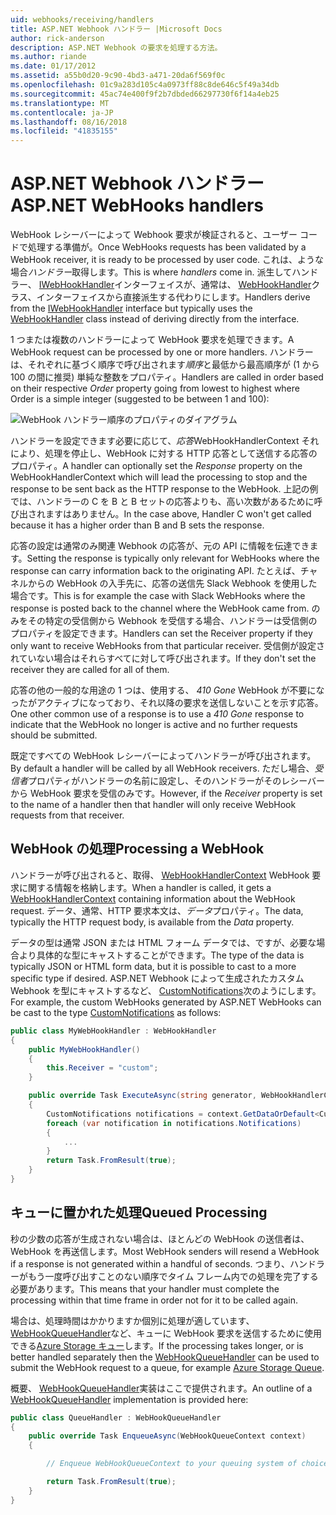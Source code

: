 ```yaml
---
uid: webhooks/receiving/handlers
title: ASP.NET Webhook ハンドラー |Microsoft Docs
author: rick-anderson
description: ASP.NET Webhook の要求を処理する方法。
ms.author: riande
ms.date: 01/17/2012
ms.assetid: a55b0d20-9c90-4bd3-a471-20da6f569f0c
ms.openlocfilehash: 01c9a283d105c4a0973ff88c8de646c5f49a34db
ms.sourcegitcommit: 45ac74e400f9f2b7dbded66297730f6f14a4eb25
ms.translationtype: MT
ms.contentlocale: ja-JP
ms.lasthandoff: 08/16/2018
ms.locfileid: "41835155"
---
```

# <a name="aspnet-webhooks-handlers"></a><span data-ttu-id="4de30-103">ASP.NET Webhook ハンドラー</span><span class="sxs-lookup"><span data-stu-id="4de30-103">ASP.NET WebHooks handlers</span></span>

<span data-ttu-id="4de30-104">WebHook レシーバーによって Webhook 要求が検証されると、ユーザー コードで処理する準備が。</span><span class="sxs-lookup"><span data-stu-id="4de30-104">Once WebHooks requests has been validated by a WebHook receiver, it is ready to be processed by user code.</span></span> <span data-ttu-id="4de30-105">これは、ような場合*ハンドラー*取得します。</span><span class="sxs-lookup"><span data-stu-id="4de30-105">This is where *handlers* come in.</span></span> <span data-ttu-id="4de30-106">派生してハンドラー、 [IWebHookHandler](https://github.com/aspnet/WebHooks/blob/master/src/Microsoft.AspNet.WebHooks.Receivers/WebHooks/WebHookHandler.cs)インターフェイスが、通常は、 [WebHookHandler](https://github.com/aspnet/WebHooks/blob/master/src/Microsoft.AspNet.WebHooks.Receivers/WebHooks/WebHookHandler.cs)クラス、インターフェイスから直接派生する代わりにします。</span><span class="sxs-lookup"><span data-stu-id="4de30-106">Handlers derive from the [IWebHookHandler](https://github.com/aspnet/WebHooks/blob/master/src/Microsoft.AspNet.WebHooks.Receivers/WebHooks/WebHookHandler.cs) interface but typically uses the [WebHookHandler](https://github.com/aspnet/WebHooks/blob/master/src/Microsoft.AspNet.WebHooks.Receivers/WebHooks/WebHookHandler.cs) class instead of deriving directly from the interface.</span></span>

<span data-ttu-id="4de30-107">1 つまたは複数のハンドラーによって WebHook 要求を処理できます。</span><span class="sxs-lookup"><span data-stu-id="4de30-107">A WebHook request can be processed by one or more handlers.</span></span> <span data-ttu-id="4de30-108">ハンドラーは、それぞれに基づく順序で呼び出されます*順序*と最低から最高順序が (1 から 100 の間に推奨) 単純な整数をプロパティ。</span><span class="sxs-lookup"><span data-stu-id="4de30-108">Handlers are called in order based on their respective *Order* property going from lowest to highest where Order is a simple integer (suggested to be between 1 and 100):</span></span>

![WebHook ハンドラー順序のプロパティのダイアグラム](_static/Handlers.png)

<span data-ttu-id="4de30-110">ハンドラーを設定できます必要に応じて、*応答*WebHookHandlerContext それにより、処理を停止し、WebHook に対する HTTP 応答として送信する応答のプロパティ。</span><span class="sxs-lookup"><span data-stu-id="4de30-110">A handler can optionally set the *Response* property on the WebHookHandlerContext which will lead the processing to stop and the response to be sent back as the HTTP response to the WebHook.</span></span> <span data-ttu-id="4de30-111">上記の例では、ハンドラーの C を B と B セットの応答よりも、高い次数があるために呼び出されますはありません。</span><span class="sxs-lookup"><span data-stu-id="4de30-111">In the case above, Handler C won't get called because it has a higher order than B and B sets the response.</span></span>

<span data-ttu-id="4de30-112">応答の設定は通常のみ関連 Webhook の応答が、元の API に情報を伝達できます。</span><span class="sxs-lookup"><span data-stu-id="4de30-112">Setting the response is typically only relevant for WebHooks where the response can carry information back to the originating API.</span></span> <span data-ttu-id="4de30-113">たとえば、チャネルからの WebHook の入手先に、応答の送信先 Slack Webhook を使用した場合です。</span><span class="sxs-lookup"><span data-stu-id="4de30-113">This is for example the case with Slack WebHooks where the response is posted back to the channel where the WebHook came from.</span></span> <span data-ttu-id="4de30-114">のみをその特定の受信側から Webhook を受信する場合、ハンドラーは受信側のプロパティを設定できます。</span><span class="sxs-lookup"><span data-stu-id="4de30-114">Handlers can set the Receiver property if they only want to receive WebHooks from that particular receiver.</span></span> <span data-ttu-id="4de30-115">受信側が設定されていない場合はそれらすべてに対して呼び出されます。</span><span class="sxs-lookup"><span data-stu-id="4de30-115">If they don't set the receiver they are called for all of them.</span></span>

<span data-ttu-id="4de30-116">応答の他の一般的な用途の 1 つは、使用する、 *410 Gone* WebHook が不要になったがアクティブになっており、それ以降の要求を送信しないことを示す応答。</span><span class="sxs-lookup"><span data-stu-id="4de30-116">One other common use of a response is to use a *410 Gone* response to indicate that the WebHook no longer is active and no further requests should be submitted.</span></span>

<span data-ttu-id="4de30-117">既定ですべての WebHook レシーバーによってハンドラーが呼び出されます。</span><span class="sxs-lookup"><span data-stu-id="4de30-117">By default a handler will be called by all WebHook receivers.</span></span> <span data-ttu-id="4de30-118">ただし場合、*受信者*プロパティがハンドラーの名前に設定し、そのハンドラーがそのレシーバーから WebHook 要求を受信のみです。</span><span class="sxs-lookup"><span data-stu-id="4de30-118">However, if the *Receiver* property is set to the name of a handler then that handler will only receive WebHook requests from that receiver.</span></span>

## <a name="processing-a-webhook"></a><span data-ttu-id="4de30-119">WebHook の処理</span><span class="sxs-lookup"><span data-stu-id="4de30-119">Processing a WebHook</span></span>

<span data-ttu-id="4de30-120">ハンドラーが呼び出されると、取得、 [WebHookHandlerContext](https://github.com/aspnet/WebHooks/blob/master/src/Microsoft.AspNet.WebHooks.Receivers/WebHooks/WebHookHandlerContext.cs) WebHook 要求に関する情報を格納します。</span><span class="sxs-lookup"><span data-stu-id="4de30-120">When a handler is called, it gets a [WebHookHandlerContext](https://github.com/aspnet/WebHooks/blob/master/src/Microsoft.AspNet.WebHooks.Receivers/WebHooks/WebHookHandlerContext.cs) containing information about the WebHook request.</span></span> <span data-ttu-id="4de30-121">データ、通常、HTTP 要求本文は、*データ*プロパティ。</span><span class="sxs-lookup"><span data-stu-id="4de30-121">The data, typically the HTTP request body, is available from the *Data* property.</span></span>

<span data-ttu-id="4de30-122">データの型は通常 JSON または HTML フォーム データでは、ですが、必要な場合より具体的な型にキャストすることができます。</span><span class="sxs-lookup"><span data-stu-id="4de30-122">The type of the data is typically JSON or HTML form data, but it is possible to cast to a more specific type if desired.</span></span> <span data-ttu-id="4de30-123">ASP.NET Webhook によって生成されたカスタム Webhook を型にキャストするなど、 [CustomNotifications](https://github.com/aspnet/WebHooks/blob/master/src/Microsoft.AspNet.WebHooks.Receivers.Custom/WebHooks/CustomNotifications.cs)次のようにします。</span><span class="sxs-lookup"><span data-stu-id="4de30-123">For example, the custom WebHooks generated by ASP.NET WebHooks can be cast to the type [CustomNotifications](https://github.com/aspnet/WebHooks/blob/master/src/Microsoft.AspNet.WebHooks.Receivers.Custom/WebHooks/CustomNotifications.cs) as follows:</span></span>

```csharp
public class MyWebHookHandler : WebHookHandler
{
    public MyWebHookHandler()
    {
        this.Receiver = "custom";
    }

    public override Task ExecuteAsync(string generator, WebHookHandlerContext context)
    {
        CustomNotifications notifications = context.GetDataOrDefault<CustomNotifications>();
        foreach (var notification in notifications.Notifications)
        {
            ...
        }
        return Task.FromResult(true);
    }
}
```

  ## <a name="queued-processing"></a><span data-ttu-id="4de30-124">キューに置かれた処理</span><span class="sxs-lookup"><span data-stu-id="4de30-124">Queued Processing</span></span>

<span data-ttu-id="4de30-125">秒の少数の応答が生成されない場合は、ほとんどの WebHook の送信者は、WebHook を再送信します。</span><span class="sxs-lookup"><span data-stu-id="4de30-125">Most WebHook senders will resend a WebHook if a response is not generated within a handful of seconds.</span></span> <span data-ttu-id="4de30-126">つまり、ハンドラーがもう一度呼び出すことのない順序でタイム フレーム内での処理を完了する必要があります。</span><span class="sxs-lookup"><span data-stu-id="4de30-126">This means that your handler must complete the processing within that time frame in order not for it to be called again.</span></span>

<span data-ttu-id="4de30-127">場合は、処理時間はかかりますか個別に処理が適しています、 [WebHookQueueHandler](https://github.com/aspnet/WebHooks/blob/master/src/Microsoft.AspNet.WebHooks.Receivers/WebHooks/WebHookQueueHandler.cs)など、キューに WebHook 要求を送信するために使用できる[Azure Storage キュー](https://msdn.microsoft.com/library/azure/dd179353.aspx)します。</span><span class="sxs-lookup"><span data-stu-id="4de30-127">If the processing takes longer, or is better handled separately then the [WebHookQueueHandler](https://github.com/aspnet/WebHooks/blob/master/src/Microsoft.AspNet.WebHooks.Receivers/WebHooks/WebHookQueueHandler.cs) can be used to submit the WebHook request to a queue, for example [Azure Storage Queue](https://msdn.microsoft.com/library/azure/dd179353.aspx).</span></span>

<span data-ttu-id="4de30-128">概要、 [WebHookQueueHandler](https://github.com/aspnet/WebHooks/blob/master/src/Microsoft.AspNet.WebHooks.Receivers/WebHooks/WebHookQueueHandler.cs)実装はここで提供されます。</span><span class="sxs-lookup"><span data-stu-id="4de30-128">An outline of a [WebHookQueueHandler](https://github.com/aspnet/WebHooks/blob/master/src/Microsoft.AspNet.WebHooks.Receivers/WebHooks/WebHookQueueHandler.cs) implementation is provided here:</span></span>

```csharp
public class QueueHandler : WebHookQueueHandler
{
    public override Task EnqueueAsync(WebHookQueueContext context)
    {

        // Enqueue WebHookQueueContext to your queuing system of choice

        return Task.FromResult(true);
    }
}
```
